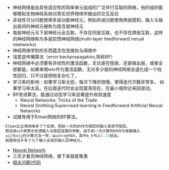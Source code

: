 * 神经网络是由具有适应性的简单单元组成的广泛并行互联的网络，他的组织能够模拟生物神经系统对真实世界物体所做出的交互反应
* 非线性可分问题使用多层功能神经元，例如异或问题使用两层感知，输入与输出层间的神经元被称为隐含层神经元
* 每层神经元与下层神经元全互联，不存在同层互联，也不存在跨层互联，这样的神经网络称为多层前馈神经网络(multi-layer feedforward nerual neetworks)
* 神经网络学到的东西蕴含在连接权与阈值中
* 误差逆传播算法（error backpropagation,简称BP）
* 神经网络中必须要有非线性的激活函数，无论是在隐层，还是输出层，或者全部都是。如果单用wtx作为激活函数，无论多少层的神经网络会退化成一个线性回归，只不过是把他复杂化了。
* 学习率的影响：如果学习率太低，每次下降的很慢，使得迭代次数非常多。 如果学习率太高，在后面迭代时会出现震荡现在，在最小值附近来回波动。
* BP改进算法，能通过动态学习率显著提升收敛速度
    * Neural Networks: Tricks of the Trade
    * Neural Smithing:Supervised learning in Feedforward Artificial Neural Networks
* 试推导用于Elman网络的BP算法。
```go
Elman比正常网络多了个反馈，把前一次的bh作为隐层的输入来调节隐层。 
假设用uih来表示反馈输入与隐层连接的参数，由于前一次计算的bh作为常数输入
uij与vij的计算方法一样，Δuih=ηehbh，其中e_h书上5.15给出。
就是相当于多了几个输入会变的输入层神经元。
```
* [Neural Network](http://playground.tensorflow.org)
* 三天才看完神经网络，接下来就是聚类
* [相关问题/代码](http://blog.csdn.net/golden1314521/article/details/45053809#t1)
